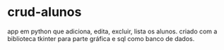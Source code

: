 # crud-alunos
app em python que adiciona, edita, excluir, lista os alunos.
criado com a biblioteca tkinter para parte gráfica e sql como banco de dados.
